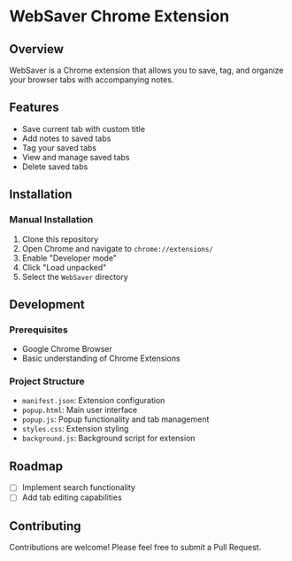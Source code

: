 # WebSaver Chrome Extension

## Overview

WebSaver is a Chrome extension that allows you to save, tag, and organize your browser tabs with accompanying notes.

## Features

- Save current tab with custom title
- Add notes to saved tabs
- Tag your saved tabs
- View and manage saved tabs
- Delete saved tabs

## Installation

### Manual Installation

1. Clone this repository
2. Open Chrome and navigate to `chrome://extensions/`
3. Enable "Developer mode"
4. Click "Load unpacked"
5. Select the `WebSaver` directory

## Development

### Prerequisites

- Google Chrome Browser
- Basic understanding of Chrome Extensions

### Project Structure

- `manifest.json`: Extension configuration
- `popup.html`: Main user interface
- `popup.js`: Popup functionality and tab management
- `styles.css`: Extension styling
- `background.js`: Background script for extension

## Roadmap

- [ ] Implement search functionality
- [ ] Add tab editing capabilities

## Contributing

Contributions are welcome! Please feel free to submit a Pull Request.
